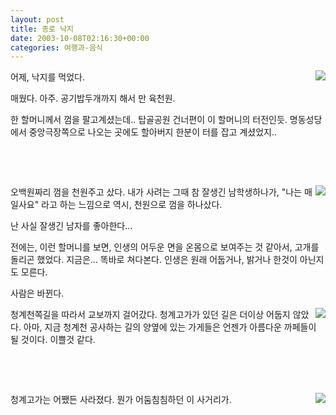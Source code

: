 ```yaml
---
layout: post
title: 종로 낙지
date: 2003-10-08T02:16:30+00:00
categories: 여행과-음식
---
```

<img src="/logs/archives/DSC02106.jpg" align="right" /> 어제, 낙지를 먹었다.

매웠다. 아주. 공기밥두개까지 해서 만 육천원.

한 할머니께서 껌을 팔고계셨는데.. 탑골공원 건너편이 이 할머니의 터전인듯. 명동성당에서 중앙극장쪽으로 나오는 곳에도 할아버지 한분이 터를 잡고 계셨었지..

&nbsp;

&nbsp;

<img src="/logs/archives/DSC02103.jpg" align="right" />오백원짜리 껌을 천원주고 샀다. 내가 사려는 그때 참 잘생긴 남학생하나가, "나는 매일사요" 라고 하는 느낌으로 역시, 천원으로 껌을 하나샀다.

난 사실 잘생긴 남자를 좋아한다...

전에는, 이런 할머니를 보면, 인생의 어두운 면을 온몸으로 보여주는 것 같아서, 고개를 돌리곤 했었다. 지금은... 똑바로 쳐다본다. 인생은 원래 어둡거나, 밝거나 한것이 아닌지도 모른다.

사람은 바뀐다.

<img src="/logs/archives/DSC02104.jpg" align="right" />청계천쪽길을 따라서 교보까지 걸어갔다. 청계고가가 있던 길은 더이상 어둡지 않았다. 아마, 지금 청계천 공사하는 길의 양옆에 있는 가게들은 언젠가 아름다운 까페들이 될 것이다. 이쁠것 같다.

&nbsp;

&nbsp;

청계고가는 어쨌든 사라졌다. 뭔가 어둠침침하던 이 사거리가.
<img src="/logs/archives/DSC02105.jpg" align="right" />
